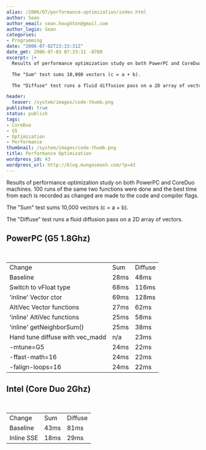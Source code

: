 ```yaml
---
alias: /2006/07/performance-optimization/index.html
author: Sean
author_email: sean.houghton@gmail.com
author_login: Sean
categories:
- Programming
date: "2006-07-02T23:33:31Z"
date_gmt: 2006-07-03 07:33:31 -0700
excerpt: |+
  Results of performance optimization study on both PowerPC and CoreDuo machines.  100 runs of the same two functions were done and the best time from each is recorded as changed are made to the code and compiler flags.

  The "Sum" test sums 10,000 vectors (c = a + b).

  The "Diffuse" test runs a fluid diffusion pass on a 2D array of vectors.

header:
  teaser: /system/images/code-thumb.png
published: true
status: publish
tags:
- CoreDuo
- G5
- Optimization
- Performance
thumbnail: /system/images/code-thumb.png
title: Performance Optimization
wordpress_id: 43
wordpress_url: http://blog.mungosmash.com/?p=43
---
```

Results of performance optimization study on both PowerPC and CoreDuo machines.  100 runs of the same two functions were done and the best time from each is recorded as changed are made to the code and compiler flags.

The "Sum" test sums 10,000 vectors (c = a + b).

The "Diffuse" test runs a fluid diffusion pass on a 2D array of vectors.

<a id="more"></a><a id="more-43"></a>

<h2>PowerPC (G5 1.8Ghz)</h2>

<table width="100%">
<tr>
<td>Change</td>
<td>Sum</td>
<td>Diffuse</td></tr>

<tr>
<td>Baseline</td>
<td>28ms</td>
<td>48ms</td></tr>

<tr>
<td>Switch to vFloat type</td>
<td>68ms</td>
<td>116ms</td></tr>

<tr>
<td>'inline' Vector ctor</td>
<td>69ms</td>
<td>128ms</td></tr>

<tr>
<td>AltiVec Vector functions</td>
<td>27ms</td>
<td>62ms</td></tr>

<tr>
<td>'inline' AltiVec functions</td>
<td>25ms</td>
<td>58ms</td></tr>

<tr>
<td>'inline' getNeighborSum()</td>
<td>25ms</td>
<td>38ms</td></tr>

<tr>
<td>Hand tune diffuse with vec_madd</td>
<td>n/a</td>
<td>23ms</td></tr>

<tr>
<td>-mtune=G5</td>
<td>24ms</td>
<td>22ms</td></tr>

<tr>
<td>-ffast-math=16</td>
<td>24ms</td>
<td>22ms</td></tr>

<tr>
<td>-falign-loops=16</td>
<td>24ms</td>
<td>22ms</td></tr><br />
</table>

<h2>Intel (Core Duo 2Ghz)</h2>

<table width="100%">
<tr>
<td>Change</td>
<td>Sum</td>
<td>Diffuse</td></tr>

<tr>
<td>Baseline</td>
<td>43ms</td>
<td>81ms</td></tr>

<tr>
<td>Inline SSE</td>
<td>18ms</td>
<td>29ms</td></tr><br />
</table>

